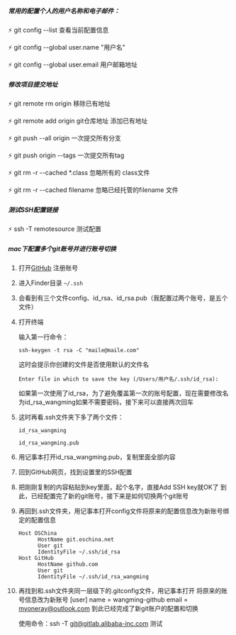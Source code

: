 ##### 常用的配置个人的用户名称和电子邮件：

  ⚡ git config --list 查看当前配置信息 

  ⚡ git config --global user.name "用户名"

  ⚡  git config --global user.email 用户邮箱地址



##### 修改项目提交地址

  ⚡ git    remote rm  origin  移除已有地址

  ⚡ git remote add origin git仓库地址 添加已有地址

  ⚡ git push --all  origin       一次提交所有分支

  ⚡ git push origin --tags     一次提交所有tag

  ⚡ git rm -r --cached *.class   忽略所有的 class文件

  ⚡  git rm -r --cached  filename  忽略已经托管的filename  文件



##### 测试SSH配置链接

  ⚡  ssh -T remotesource    测试配置



##### mac下配置多个git账号并进行账号切换

1. 打开[GitHub](https://link.jianshu.com/?t=https://github.com) 注册账号

2. 进入Finder目录 `~/.ssh`

3. 会看到有三个文件config、id_rsa、id_rsa.pub（我配置过两个账号，是五个文件）

4. 打开终端 

   输入第一行命令：

   ```
   ssh-keygen -t rsa -C "maile@maile.com"
   ```

   这时会提示你创建的文件是否使用默认的文件名

   ```
   Enter file in which to save the key (/Users/用户名/.ssh/id_rsa):
   ```

   如果第一次使用了id_rsa，为了避免覆盖第一次的账号配置，现在需要修改名为id_rsa_wangming如果不需要密码，接下来可以直接两次回车

5. 这时再看.ssh文件夹下多了两个文件：

   ```
   id_rsa_wangming
   
   id_rsa_wangming.pub
   ```

   

6. 用记事本打开id_rsa_wangming.pub，复制里面全部内容

7. 回到GitHub网页，找到设置里的SSH配置

8. 把刚刚复制的内容粘贴到key里面，起个名字，直接Add SSH key就OK了
   到此，已经配置完了新的git账号，接下来是如何切换两个git账号

9. 再回到.ssh文件夹，用记事本打开config文件将原来的配置信息改为新账号绑定的配置信息

   ```shell
   Host OSChina
         HostName git.oschina.net
         User git
         IdentityFile ~/.ssh/id_rsa
   Host GitHub
         HostName github.com
         User git
         IdentityFile ~/.ssh/id_rsa_wangming
   ```

   

10. 再找到和.ssh文件夹同一层级下的.gitconfig文件，用记事本打开
      将原来的账号信息改为新账号
      [user]
      name = wangming-github
      email = myoneray@outlook.com
      到此已经完成了新git账户的配置和切换

    使用命令：ssh -T git@gitlab.alibaba-inc.com 测试
